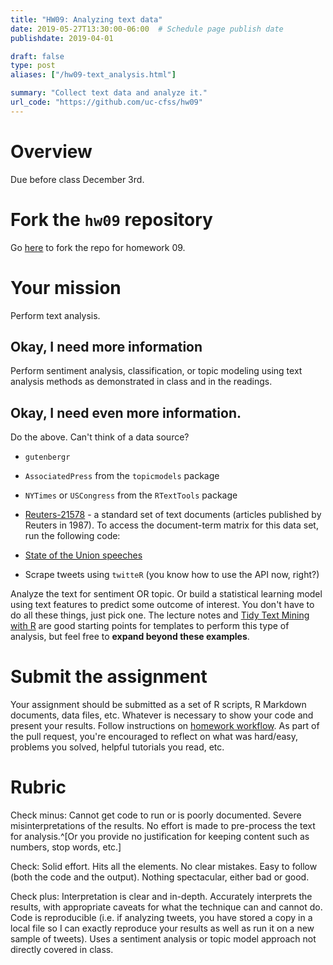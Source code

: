 ```yaml
---
title: "HW09: Analyzing text data"
date: 2019-05-27T13:30:00-06:00  # Schedule page publish date
publishdate: 2019-04-01

draft: false
type: post
aliases: ["/hw09-text_analysis.html"]

summary: "Collect text data and analyze it."
url_code: "https://github.com/uc-cfss/hw09"
---
```




# Overview

Due before class December 3rd.

# Fork the `hw09` repository

Go [here](https://github.com/uc-cfss/hw09) to fork the repo for homework 09.

# Your mission

Perform text analysis.

## Okay, I need more information

Perform sentiment analysis, classification, or topic modeling using text analysis methods as demonstrated in class and in the readings.

## Okay, I need even more information.

Do the above. Can't think of a data source?

* `gutenbergr`
* `AssociatedPress` from the `topicmodels` package
* `NYTimes` or `USCongress` from the `RTextTools` package
* [Reuters-21578](http://www.daviddlewis.com/resources/testcollections/reuters21578/) - a standard set of text documents (articles published by Reuters in 1987). To access the document-term matrix for this data set, run the following code:

    
    
* [State of the Union speeches](http://www.presidency.ucsb.edu/sou.php)
* Scrape tweets using `twitteR` (you know how to use the API now, right?)

Analyze the text for sentiment OR topic. Or build a statistical learning model using text features to predict some outcome of interest. You don't have to do all these things, just pick one. The lecture notes and [Tidy Text Mining with R](http://tidytextmining.com/) are good starting points for templates to perform this type of analysis, but feel free to **expand beyond these examples**.

# Submit the assignment

Your assignment should be submitted as a set of R scripts, R Markdown documents, data files, etc. Whatever is necessary to show your code and present your results. Follow instructions on [homework workflow](/faq/homework-guidelines/#homework-workflow). As part of the pull request, you're encouraged to reflect on what was hard/easy, problems you solved, helpful tutorials you read, etc.

# Rubric

Check minus: Cannot get code to run or is poorly documented. Severe misinterpretations of the results. No effort is made to pre-process the text for analysis.^[Or you provide no justification for keeping content such as numbers, stop words, etc.]

Check: Solid effort. Hits all the elements. No clear mistakes. Easy to follow (both the code and the output). Nothing spectacular, either bad or good.

Check plus: Interpretation is clear and in-depth. Accurately interprets the results, with appropriate caveats for what the technique can and cannot do. Code is reproducible (i.e. if analyzing tweets, you have stored a copy in a local file so I can exactly reproduce your results as well as run it on a new sample of tweets). Uses a sentiment analysis or topic model approach not directly covered in class.
